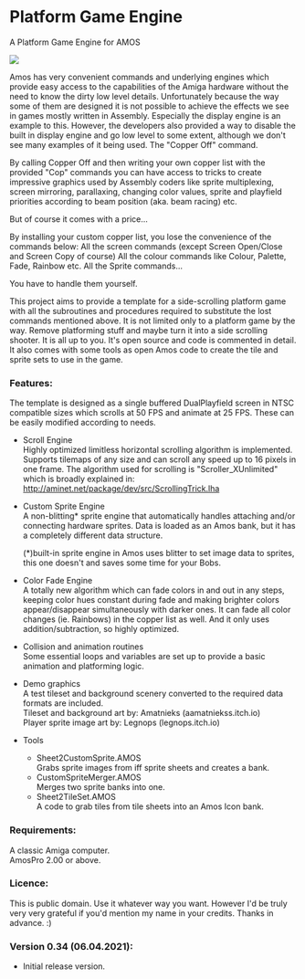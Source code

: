 # Platform Game Engine
A Platform Game Engine for AMOS

<img src="https://s4.gifyu.com/images/PlatformEngine_Cut2.gif" />

Amos has very convenient commands and underlying engines which provide easy
access to the capabilities of the Amiga hardware without the need to know the
dirty low level details. Unfortunately because the way some of them are designed
it is not possible to achieve the effects we see in games mostly written in
Assembly. Especially the display engine is an example to this. However, the
developers also provided a way to disable the built in display engine and go low
level to some extent, although we don't see many examples of it being used.
The "Copper Off" command.

By calling Copper Off and then writing your own copper list with the provided
"Cop" commands you can have access to tricks to create impressive graphics used
by Assembly coders like sprite multiplexing, screen mirroring, parallaxing,
changing color values, sprite and playfield priorities according to beam
position (aka. beam racing) etc.

But of course it comes with a price...

By installing your custom copper list, you lose the convenience of the commands
below:
All the screen commands (except Screen Open/Close and Screen Copy of course)
All the colour commands like Colour, Palette, Fade, Rainbow etc.
All the Sprite commands...

You have to handle them yourself.

This project aims to provide a template for a side-scrolling platform game
with all the subroutines and procedures required to substitute the lost
commands mentioned above. It is not limited only to a platform game by the way.
Remove platforming stuff and maybe turn it into a side scrolling shooter. It is
all up to you.
It's open source and code is commented in detail. It also comes with some tools
as open Amos code to create the tile and sprite sets to use in the game.

### Features:
  The template is designed as a single buffered DualPlayfield screen in NTSC
  compatible sizes which scrolls at 50 FPS and animate at 25 FPS. These can
  be easily modified according to needs.

- Scroll Engine  
  Highly optimized limitless horizontal scrolling algorithm is implemented.
  Supports tilemaps of any size and can scroll any speed up to 16 pixels in one
  frame. The algorithm used for scrolling is "Scroller_XUnlimited" which is
  broadly explained in: http://aminet.net/package/dev/src/ScrollingTrick.lha

- Custom Sprite Engine  
  A non-blitting* sprite engine that automatically handles attaching and/or
  connecting hardware sprites. Data is loaded as an Amos bank, but it has a
  completely different data structure.

  (*)built-in sprite engine in Amos uses blitter to set image data to sprites,
  this one doesn't and saves some time for your Bobs.

- Color Fade Engine  
  A totally new algorithm which can fade colors in and out in any steps, keeping
  color hues constant during fade and making brighter colors appear/disappear
  simultaneously with darker ones. It can fade all color changes (ie. Rainbows)
  in the copper list as well.
  And it only uses addition/subtraction, so highly optimized.

- Collision and animation routines  
  Some essential loops and variables are set up to provide a basic animation
  and platforming logic.

- Demo graphics  
  A test tileset and background scenery converted to the required data formats
  are included.  
  Tileset and background art by: Amatnieks (aamatniekss.itch.io)  
  Player sprite image art by: Legnops (legnops.itch.io)

- Tools  
   * Sheet2CustomSprite.AMOS  
         Grabs sprite images from iff sprite sheets and creates a bank.  
   * CustomSpriteMerger.AMOS  
         Merges two sprite banks into one.  
   * Sheet2TileSet.AMOS  
         A code to grab tiles from tile sheets into an Amos Icon bank.  

### Requirements:  
   A classic Amiga computer.  
   AmosPro 2.00 or above.

### Licence:
  This is public domain. Use it whatever way you want. However I'd be truly very
  very grateful if you'd mention my name in your credits. Thanks in advance. :)

### Version 0.34 (06.04.2021):
- Initial release version.
